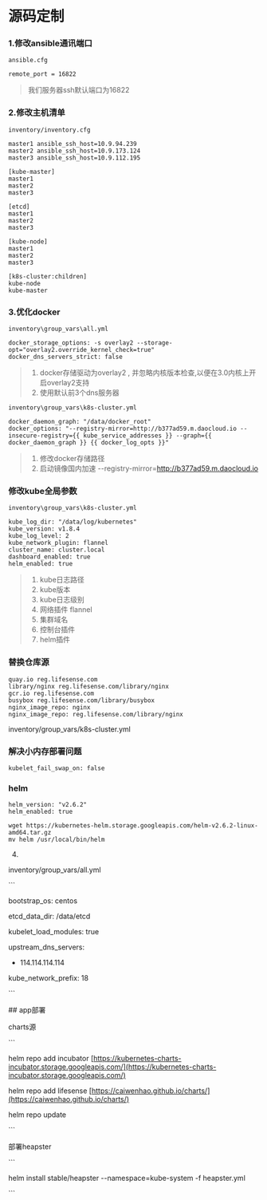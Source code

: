 # 源码定制

### 1.修改ansible通讯端口

`ansible.cfg`

```
remote_port = 16822
```

> 我们服务器ssh默认端口为16822

### 2.修改主机清单

`inventory/inventory.cfg`

```
master1 ansible_ssh_host=10.9.94.239
master2 ansible_ssh_host=10.9.173.124
master3 ansible_ssh_host=10.9.112.195

[kube-master]
master1
master2
master3

[etcd]
master1
master2
master3

[kube-node]
master1
master2
master3

[k8s-cluster:children]
kube-node
kube-master
```

### 3.优化docker

`inventory\group_vars\all.yml`

```
docker_storage_options: -s overlay2 --storage-opt="overlay2.override_kernel_check=true"
docker_dns_servers_strict: false
```

> 1. docker存储驱动为overlay2 , 并忽略内核版本检查,以便在3.0内核上开启overlay2支持
> 2. 使用默认前3个dns服务器

`inventory\group_vars\k8s-cluster.yml`

```
docker_daemon_graph: "/data/docker_root"
docker_options: "--registry-mirror=http://b377ad59.m.daocloud.io --insecure-registry={{ kube_service_addresses }} --graph={{ docker_daemon_graph }} {{ docker_log_opts }}"
```

> 1. 修改docker存储路径
> 2. 启动镜像国内加速  --registry-mirror=http://b377ad59.m.daocloud.io

### 修改kube全局参数

`inventory\group_vars\k8s-cluster.yml`

```
kube_log_dir: "/data/log/kubernetes"
kube_version: v1.8.4
kube_log_level: 2
kube_network_plugin: flannel
cluster_name: cluster.local
dashboard_enabled: true
helm_enabled: true
```

> 1. kube日志路径
> 2. kube版本
> 3. kube日志级别
> 4. 网络插件 flannel
> 5. 集群域名
> 6. 控制台插件
> 7. helm插件

### 替换仓库源

```
quay.io reg.lifesense.com
library/nginx reg.lifesense.com/library/nginx
gcr.io reg.lifesense.com
busybox reg.lifesense.com/library/busybox
nginx_image_repo: nginx
nginx_image_repo: reg.lifesense.com/library/nginx
```



inventory/group\_vars/k8s-cluster.yml

### 解决小内存部署问题

```
kubelet_fail_swap_on: false
```

### helm

```
helm_version: "v2.6.2"
helm_enabled: true
```

```
wget https://kubernetes-helm.storage.googleapis.com/helm-v2.6.2-linux-amd64.tar.gz
mv helm /usr/local/bin/helm
```





4.

inventory/group\_vars/all.yml

\`\`\`

bootstrap\_os: centos

etcd\_data\_dir: /data/etcd

kubelet\_load\_modules: true

upstream\_dns\_servers:

* 114.114.114.114

kube\_network\_prefix: 18



\`\`\`



\#\# app部署

charts源

\`\`\`

helm repo add incubator [https://kubernetes-charts-incubator.storage.googleapis.com/](https://kubernetes-charts-incubator.storage.googleapis.com/)

helm repo add lifesense [https://caiwenhao.github.io/charts/](https://caiwenhao.github.io/charts/)

helm repo update

\`\`\`

部署heapster

\`\`\`

helm install stable/heapster --namespace=kube-system -f heapster.yml

\`\`\`


